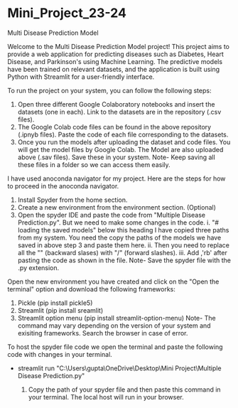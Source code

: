 # Mini_Project_23-24

Multi Disease Prediction Model

Welcome to the Multi Disease Prediction Model project! This project aims to provide a web application for predicting diseases such as Diabetes, Heart Disease, and Parkinson's using Machine Learning. The predictive models have been trained on relevant datasets, and the application is built using Python with Streamlit for a user-friendly interface.

To run the project on your system, you can follow the following steps:
1. Open three different Google Colaboratory notebooks and insert the datasets (one in each).
   Link to the datasets are in the repository (.csv files).
2. The Google Colab code files can be found in the above repository (.ipnyb files).
   Paste the code of each file corresponding to the datasets.
3. Once you run the models after uploading the dataset and code files. You will get the model files by Google Colab.
   The Model are also uploaded above (.sav files). Save these in your system.
Note- Keep saving all these files in a folder so we can access them easily.

I have used anoconda navigator for my project. Here are the steps for how to proceed in the anoconda navigator.
1. Install Spyder from the home section.
2. Create a new environment from the environment section. (Optional)
3. Open the spyder IDE and paste the code from "Multiple Disease Prediction.py". But we need to make some changes in the code.
   i. "# loading the saved models" below this heading I have copied three paths from my system. You need the copy the paths of the models we have saved in above step 3 and paste them here.
   ii. Then you need to replace all the "\" (backward slases) with "/" (forward slashes).
   iii. Add ,'rb' after pasting the code as shown in the file.
Note- Save the spyder file with the .py extension.

Open the new environment you have created and click on the "Open the terminal" option and download the following frameworks: 
1. Pickle (pip install pickle5)
2. Streamlit (pip install sreamlit)
3. Streamlit option menu (pip install streamlit-option-menu)
Note- The command may vary depending on the version of your system and exisiting frameworks. Search the browser in case of error.
   
To host the spyder file code we open the terminal and paste the following code with changes in your terminal.

- streamlit run "C:\Users\gupta\OneDrive\Desktop\Mini Project\Multiple Disease Prediction.py" 

   1. Copy the path of your spyder file and then paste this command in your terminal.
   The local host will run in your browser.

